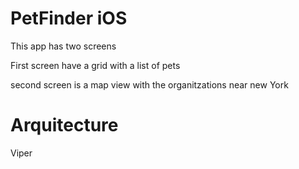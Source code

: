 # PetFinder iOS

This app has two screens

First screen have a grid with a list of pets 

second screen is a map view with the organitzations near new York

# Arquitecture 

Viper



